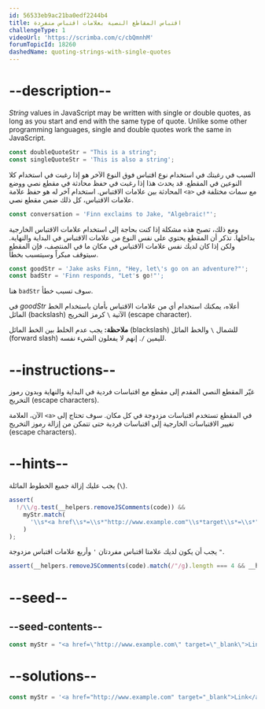 ```yaml
---
id: 56533eb9ac21ba0edf2244b4
title: اقتباس المقاطع النصية بعلامات اقتباس منفردة
challengeType: 1
videoUrl: 'https://scrimba.com/c/cbQmnhM'
forumTopicId: 18260
dashedName: quoting-strings-with-single-quotes
---
```


# --description--

<dfn>String</dfn> values in JavaScript may be written with single or double quotes, as long as you start and end with the same type of quote. Unlike some other programming languages, single and double quotes work the same in JavaScript.

```js
const doubleQuoteStr = "This is a string"; 
const singleQuoteStr = 'This is also a string';
```

السبب في رغبتك في استخدام نوع اقتباس فوق النوع الآخر هو إذا رغبت في استخدام كلا النوعين في المقطع. قد يحدث هذا إذا رغبت في حفظ محادثة في مقطع نصي ووضع المحادثة بين علامات الاقتباس. استخدام آخر له هو حفظ علامة `<a>` مع سمات مختلفة في علامات الاقتباس، كل ذلك ضمن مقطع نصي.

```js
const conversation = 'Finn exclaims to Jake, "Algebraic!"';
```

ومع ذلك، تصبح هذه مشكلة إذا كنت بحاجة إلى استخدام علامات الاقتباس الخارجية بداخلها. تذكر أن المقطع يحتوي على نفس النوع من علامات الاقتباس في البداية والنهاية. ولكن إذا كان لديك نفس علامات الاقتباس في مكان ما في المنتصف، فإن المقطع سيتوقف مبكراً وسيتسبب بخطأ.

```js
const goodStr = 'Jake asks Finn, "Hey, let\'s go on an adventure?"'; 
const badStr = 'Finn responds, "Let's go!"';
```

هنا `badStr` سوف تسبب خطأ.

في <dfn>goodStr</dfn> أعلاه، يمكنك استخدام أي من علامات الاقتباس بأمان باستخدام الخط المائل (backslash) الآتية `\` كرمز التخريج (escape character).

**ملاحظة:** يجب عدم الخلط بين الخط المائل (blackslash) للشمال `\` والخط المائل (forward slash) لليمين `/`. إنهم لا يفعلون الشيء نفسه.

# --instructions--

غيّر المقطع النصي المقدم إلى مقطع مع اقتباسات فردية في البداية والنهاية وبدون رموز التخريج (escape characters).

الآن، العلامة `<a>` في المقطع تستخدم اقتباسات مزدوجة في كل مكان. سوف تحتاج إلى تغيير الاقتباسات الخارجية إلى اقتباسات فردية حتى تتمكن من إزالة رموز التخريج (escape characters).

# --hints--

يجب عليك إزالة جميع الخطوط المائلة (`\`).

```js
assert(
  !/\\/g.test(__helpers.removeJSComments(code)) &&
    myStr.match(
      '\\s*<a href\\s*=\\s*"http://www.example.com"\\s*target\\s*=\\s*"_blank">\\s*Link\\s*</a>\\s*'
    )
);
```

يجب أن يكون لديك علامتا اقتباس مفردتان `'` وأربع علامات اقتباس مزدوجة `"`.

```js
assert(__helpers.removeJSComments(code).match(/"/g).length === 4 && __helpers.removeJSComments(code).match(/'/g).length === 2);
```

# --seed--

## --seed-contents--

```js
const myStr = "<a href=\"http://www.example.com\" target=\"_blank\">Link</a>";
```

# --solutions--

```js
const myStr = '<a href="http://www.example.com" target="_blank">Link</a>';
```
